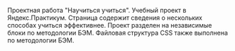 Проектная работа "Научиться учиться".
Учебный проект в Яндекс.Практикум. Страница содержит сведения о нескольких способах учиться эффективнее. Проект разделен на независимые блоки по методологии БЭМ. Файловая структура CSS также выполнена по методологии БЭМ.